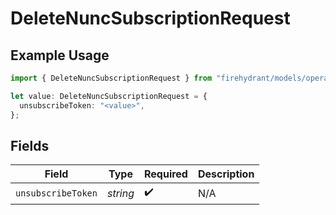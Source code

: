 # DeleteNuncSubscriptionRequest

## Example Usage

```typescript
import { DeleteNuncSubscriptionRequest } from "firehydrant/models/operations";

let value: DeleteNuncSubscriptionRequest = {
  unsubscribeToken: "<value>",
};
```

## Fields

| Field              | Type               | Required           | Description        |
| ------------------ | ------------------ | ------------------ | ------------------ |
| `unsubscribeToken` | *string*           | :heavy_check_mark: | N/A                |